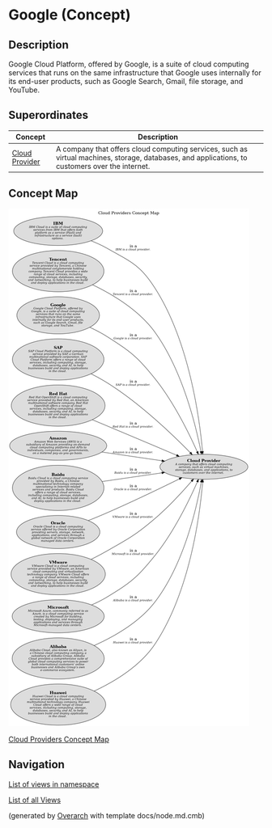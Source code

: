 
# Google (Concept)
## Description
Google Cloud Platform, offered by Google, is a suite of cloud computing services that runs on the same infrastructure that Google uses internally for its end-user products, such as Google Search, Gmail, file storage, and YouTube.

## Superordinates
| Concept | Description |
|---|---|
| [Cloud Provider](../../../software-development/cloud/cloud-provider.md)| A company that offers cloud computing services, such as virtual machines, storage, databases, and applications, to customers over the internet. |

## Concept Map
![Cloud Providers Concept Map](../../../software-development/cloud/provider/concept-view.png)

[Cloud Providers Concept Map](../../../software-development/cloud/provider/concept-view.md)


## Navigation
[List of views in namespace](./views-in-namespace.md)

[List of all Views](../../../views.md)


(generated by [Overarch](https://github.com/soulspace-org/overarch) with template docs/node.md.cmb)

